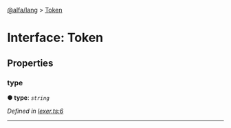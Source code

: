 [@alfa/lang](../README.md) > [Token](../interfaces/token.md)

# Interface: Token

## Properties

<a id="type"></a>

### type

**● type**: _`string`_

_Defined in [lexer.ts:6](https://github.com/Siteimprove/alfa/blob/7447116/packages/lang/src/lexer.ts#L6)_

---
